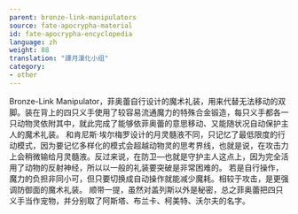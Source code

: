 ```yaml
---
parent: bronze-link-manipulators
source: fate-apocrypha-material
id: fate-apocrypha-encyclopedia
language: zh
weight: 88
translation: "譯月漢化小组"
category:
- other
---
```


Bronze-Link Manipulator，菲奥蕾自行设计的魔术礼装，用来代替无法移动的双脚。装在背上的四只义手使用了较容易流通魔力的特殊合金锻造，每只义手都各一只动物灵依附其中，就此完成了能够依菲奥蕾的意思移动、又能随状况自动保护主人的魔术礼装。
和肯尼斯·埃尔梅罗设计的月灵髓液不同，只记忆了最低限度的行动模式，因为要记忆多样化的模式会超越动物灵的思考界线，也就是说，在攻击力上会稍微输给月灵髓液。反过来说，在防卫―也就是守护主人这点上，因为完全活用了动物的反射神经，所以以一般的礼装要突破是非常困难的。
若是自行操作，魔力的负担非同小可，但只要切换成自动操作就能减少魔耗。相较于攻击，是更强调防御面的魔术礼装。
顺带一提，虽然对盖列斯以外是秘密，总之菲奥蕾把四只义手当作宠物，并分别取了阿斯塔、布兰卡、柯美特、沃尔夫的名字。
